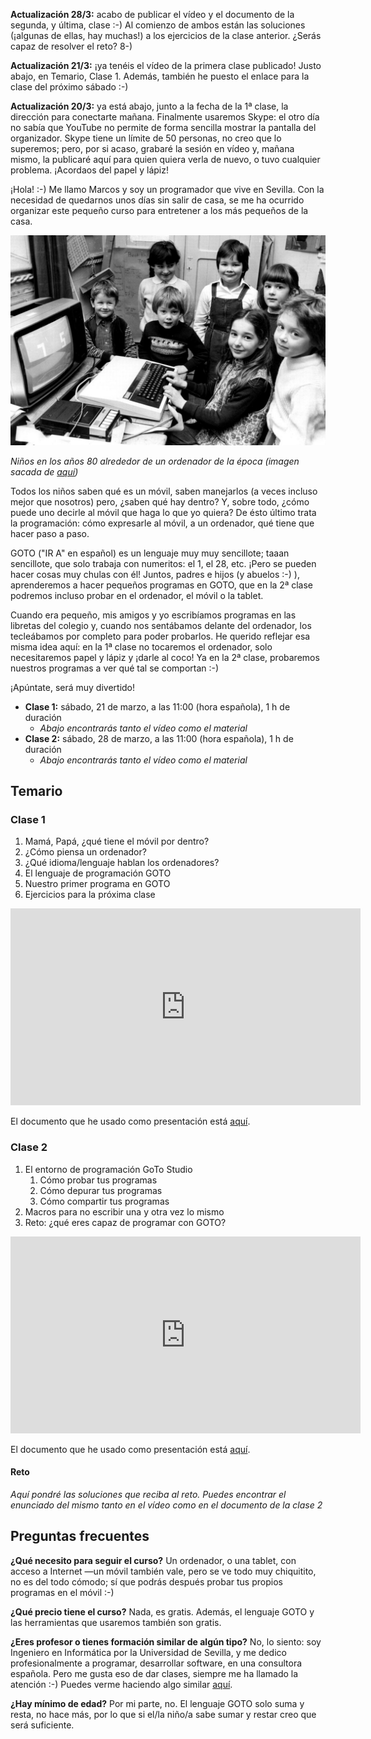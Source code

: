 **Actualización 28/3:** acabo de publicar el vídeo y el documento de la segunda, y última, clase :-) Al comienzo de ambos están las soluciones (¡algunas de ellas, hay muchas!) a los ejercicios de la clase anterior. ¿Serás capaz de resolver el reto? 8-)

**Actualización 21/3:** ¡ya tenéis el vídeo de la primera clase publicado! Justo abajo, en Temario, Clase 1. Además, también he puesto el enlace para la clase del próximo sábado :-)

**Actualización 20/3:** ya está abajo, junto a la fecha de la 1ª clase, la dirección para conectarte mañana. Finalmente usaremos Skype: el otro día no sabía que YouTube no permite de forma sencilla mostrar la pantalla del organizador. Skype tiene un límite de 50 personas, no creo que lo superemos; pero, por si acaso, grabaré la sesión en vídeo y, mañana mismo, la publicaré aquí para quien quiera verla de nuevo, o tuvo cualquier problema. ¡Acordaos del papel y lápiz!

¡Hola! :-) Me llamo Marcos y soy un programador que vive en Sevilla. Con la necesidad de quedarnos unos días sin salir de casa, se me ha ocurrido organizar este pequeño curso para entretener a los más pequeños de la casa.

![](items/images/HOW-BRITAIN-ADOPTED-THE-HOME-COMPUTER-OF-THE-1980s-1170x780.jpg)

*Niños en los años 80 alrededor de un ordenador de la época (imagen sacada de [aquí](https://thecodeshow.info/how-britain-adopted-the-home-computer-of-the-1980s/))*

Todos los niños saben qué es un móvil, saben manejarlos (a veces incluso mejor que nosotros) pero, ¿saben qué hay dentro? Y, sobre todo, ¿cómo puede uno decirle al móvil que haga lo que yo quiera? De ésto último trata la programación: cómo expresarle al móvil, a un ordenador, qué tiene que hacer paso a paso.

GOTO ("IR A" en español) es un lenguaje muy muy sencillote; taaan sencillote, que solo trabaja con numeritos: el 1, el 28, etc. ¡Pero se pueden hacer cosas muy chulas con él! Juntos, padres e hijos (y abuelos :-) ), aprenderemos a hacer pequeños programas en GOTO, que en la 2ª clase podremos incluso probar en el ordenador, el móvil o la tablet.

Cuando era pequeño, mis amigos y yo escribíamos programas en las libretas del colegio y, cuando nos sentábamos delante del ordenador, los tecleábamos por completo para poder probarlos. He querido reflejar esa misma idea aquí: en la 1ª clase no tocaremos el ordenador, solo necesitaremos papel y lápiz y ¡darle al coco! Ya en la 2ª clase, probaremos nuestros programas a ver qué tal se comportan :-)

¡Apúntate, será muy divertido!

- **Clase 1:** sábado, 21 de marzo, a las 11:00 (hora española), 1 h de duración
    - *Abajo encontrarás tanto el vídeo como el material*
- **Clase 2:** sábado, 28 de marzo, a las 11:00 (hora española), 1 h de duración
    - *Abajo encontrarás tanto el vídeo como el material*

## Temario

### Clase 1

1. Mamá, Papá, ¿qué tiene el móvil por dentro?
2. ¿Cómo piensa un ordenador?
3. ¿Qué idioma/lenguaje hablan los ordenadores?
4. El lenguaje de programación GOTO
5. Nuestro primer programa en GOTO
6. Ejercicios para la próxima clase

<iframe width="560" height="315" src="https://www.youtube.com/embed/g1ToSnhQKJc" frameborder="0" allow="accelerometer; autoplay; encrypted-media; gyroscope; picture-in-picture" allowfullscreen></iframe>

El documento que he usado como presentación está [aquí](items/documents/IPN-Clase1.pdf).

### Clase 2

1. El entorno de programación GoTo Studio
    1. Cómo probar tus programas
    2. Cómo depurar tus programas
    3. Cómo compartir tus programas
2. Macros para no escribir una y otra vez lo mismo
3. Reto: ¿qué eres capaz de programar con GOTO?

<iframe width="560" height="315" src="https://www.youtube.com/embed/_4H7g4i3Trg" frameborder="0" allow="accelerometer; autoplay; encrypted-media; gyroscope; picture-in-picture" allowfullscreen></iframe>

El documento que he usado como presentación está [aquí](items/documents/IPN-Clase2.pdf).

#### Reto

*Aquí pondré las soluciones que reciba al reto. Puedes encontrar el enunciado del mismo tanto en el vídeo como en el documento de la clase 2*

## Preguntas frecuentes

**¿Qué necesito para seguir el curso?**
Un ordenador, o una tablet, con acceso a Internet —un móvil también vale, pero se ve todo muy chiquitito, no es del todo cómodo; sí que podrás después probar tus propios programas en el móvil :-)

**¿Qué precio tiene el curso?**
Nada, es gratis. Además, el lenguaje GOTO y las herramientas que usaremos también son gratis.

**¿Eres profesor o tienes formación similar de algún tipo?**
No, lo siento: soy Ingeniero en Informática por la Universidad de Sevilla, y me dedico profesionalmente a programar, desarrollar software, en una consultora española. Pero me gusta eso de dar clases, siempre me ha llamado la atención :-) Puedes verme haciendo algo similar [aquí](/?i=conferences).

**¿Hay mínimo de edad?**
Por mi parte, no. El lenguaje GOTO solo suma y resta, no hace más, por lo que si el/la niño/a sabe sumar y restar creo que será suficiente.
